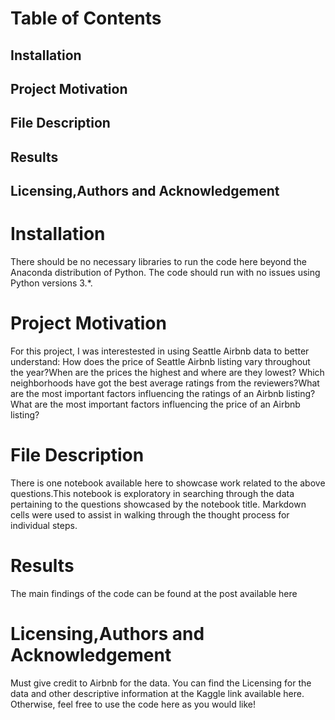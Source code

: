 # Table of Contents
## Installation
## Project Motivation
## File Description
## Results
## Licensing,Authors and Acknowledgement

# Installation
There should be no necessary libraries to run the code here beyond the Anaconda distribution of Python. The code should run with no issues using Python versions 3.*.
# Project Motivation
For this project, I was interestested in using Seattle Airbnb data to better understand:
How does the price of Seattle Airbnb listing vary throughout the year?When are the prices the highest and where are they lowest?
Which neighborhoods have got the best average ratings from the reviewers?What are the most important factors influencing the ratings of an Airbnb listing?
What are the most important factors influencing the price of an Airbnb listing?
# File Description
There is one notebook available here to showcase work related to the above questions.This notebook is exploratory in searching through the data pertaining to the questions showcased by the notebook title. Markdown cells were used to assist in walking through the thought process for individual steps.
# Results
The main findings of the code can be found at the post available here
# Licensing,Authors and Acknowledgement
Must give credit to Airbnb for the data. You can find the Licensing for the data and other descriptive information at the Kaggle link available here. Otherwise, feel free to use the code here as you would like!
